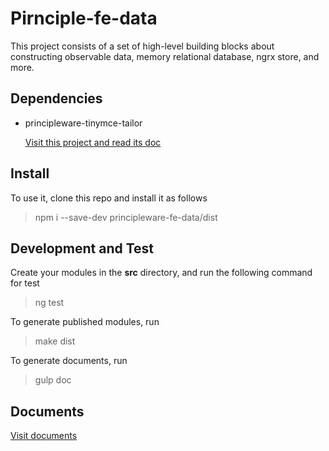 # Pirnciple-fe-data

This project consists of a set of high-level building blocks about constructing observable data, memory relational database, ngrx store, and more. 

## Dependencies 

* principleware-tinymce-tailor 
  
  [Visit this project and read its doc](https://github.com/principleware/principleware-tinymce-tailor)

## Install 

To use it, clone this repo and install it as follows 

> npm i --save-dev principleware-fe-data/dist

## Development and Test

Create your modules in the **src** directory, and run the following command for test

> ng test

To generate published modules, run 

> make dist

To generate documents, run 

> gulp doc

## Documents 

[Visit documents](https://principleware.github.io/principleware-fe-data/index.html)
